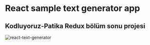 # React sample text generator app

## Kodluyoruz-Patika Redux bölüm sonu projesi



![react-text-generator](https://user-images.githubusercontent.com/80601286/147790624-59879ca6-00f3-43d5-b058-2d183629f136.png)
